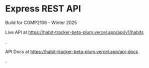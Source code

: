 <h1>Express REST API</h1>
<p>Build for COMP2106 - Winter 2025</p>
<p>Live API at <a href="https://habit-tracker-beta-plum.vercel.app/api/v1/habits" target="_blank">
https://habit-tracker-beta-plum.vercel.app/api/v1/habits</a></p>.
<p>API Docs at <a href="https://habit-tracker-beta-plum.vercel.app/api-docs" target="_blank">
https://habit-tracker-beta-plum.vercel.app/api-docs</a></p>.